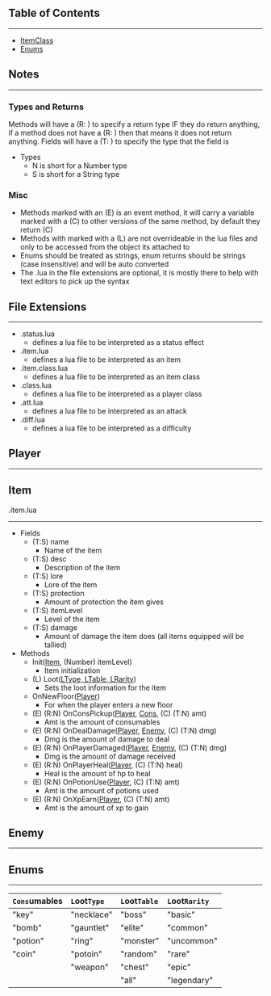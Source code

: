 ## Table of Contents

----

- [ItemClass](#item)
- [Enums](#Enums)

## Notes

----

### Types and Returns

Methods will have a (R: ) to specify a return type IF they do return anything, if a method does not have a (R: ) then
that means it does not return anything. Fields will have a (T: ) to specify the type that the field is

- Types
    - N is short for a Number type
    - S is short for a String type

### Misc

- Methods marked with an (E) is an event method, it will carry a variable marked with a (C) to other versions of the
  same method, by default they return (C)
- Methods with marked with a (L) are not overrideable in the lua files and only to be accessed from the object its
  attached to
- Enums should be treated as strings, enum returns should be strings (case insensitive) and will be auto converted
- The .lua in the file extensions are optional, it is mostly there to help with text editors to pick up the syntax

## File Extensions

----

- .status.lua
    - defines a lua file to be interpreted as a status effect
- .item.lua
    - defines a lua file to be interpreted as an item
- .item.class.lua
    - defines a lua file to be interpreted as an item class
- .class.lua
    - defines a lua file to be interpreted as a player class
- .att.lua
    - defines a lua file to be interpreted as an attack
- .diff.lua
    - defines a lua file to be interpreted as a difficulty

## Player

----

## Item

.item.lua

----

- Fields
    - (T:S) name
        - Name of the item
    - (T:S) desc
        - Description of the item
    - (T:S) lore
        - Lore of the item
    - (T:S) protection
        - Amount of protection the item gives
    - (T:S) itemLevel
        - Level of the item
    - (T:S) damage
        - Amount of damage the item does (all items equipped will be tallied)
- Methods
    - Init([Item](#item), (Number) itemLevel)
        - Item initialization
    - (L) Loot([LType, LTable, LRarity](#enums))
        - Sets the loot information for the item
    - OnNewFloor([Player](#player))
      - For when the player enters a new floor
    - (E) (R:N) OnConsPickup([Player](#player), [Cons](#enums), (C) (T:N) amt)
      - Amt is the amount of consumables
    - (E) (R:N) OnDealDamage([Player](#player), [Enemy](#enemy), (C) (T:N) dmg)
      - Dmg is the amount of damage to deal
    - (E) (R:N) OnPlayerDamaged([Player](#player), [Enemy](#enemy), (C) (T:N) dmg)
      - Dmg is the amount of damage received
    - (E) (R:N) OnPlayerHeal([Player](#player), (C) (T:N) heal)
      - Heal is the amount of hp to heal
    - (E) (R:N) OnPotionUse([Player](#player), (C) (T:N) amt)
      - Amt is the amount of potions used
    - (E) (R:N) OnXpEarn([Player](#player), (C) (T:N) amt)
      - Amt is the amount of xp to gain

## Enemy

----

## Enums

----

|`Cons`umables|`L`oot`Type`|`L`oot`Table`|`L`oot`Rarity`|
|:------------|:-----------|:------------|:-------------|
|"key"        |"necklace"  |"boss"       |"basic"       |
|"bomb"       |"gauntlet"  |"elite"      |"common"      |
|"potion"     |"ring"      |"monster"    |"uncommon"    |
|"coin"       |"potoin"    |"random"     |"rare"        |
|             |"weapon"    |"chest"      |"epic"        |
|             |            |"all"        |"legendary"   |
